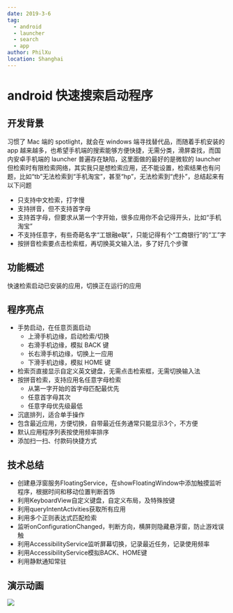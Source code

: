 ```yaml
---
date: 2019-3-6
tag:
  - android
  - launcher
  - search
  - app
author: PhilXu
location: Shanghai  
---
```


# android 快速搜索启动程序
## 开发背景
习惯了 Mac 端的 spotlight，就会在 windows 端寻找替代品，而随着手机安装的 app 越来越多，也希望手机端的搜索能够方便快捷，无需分类，滑屏查找，而国内安卓手机端的 launcher 普遍存在缺陷，这里面做的最好的是微软的 launcher 但检索时有限检索网络，其实我只是想检索应用，还不能设置，检索结果也有问题，比如“tb”无法检索到“手机淘宝”，甚至“hp”，无法检索到“虎扑”，总结起来有以下问题
- 只支持中文检索，打字慢
- 支持拼音，但不支持首字母
- 支持首字母，但要求从第一个字开始，很多应用你不会记得开头，比如“手机淘宝”
- 不支持任意字，有些奇葩名字“工银融e联”，只能记得有个“工商银行”的“工”字
- 按拼音检索要点击检索框，再切换英文输入法，多了好几个步骤

## 功能概述
快速检索启动已安装的应用，切换正在运行的应用
## 程序亮点
- 手势启动，在任意页面启动
  - 上滑手机边缘，启动检索/切换
  - 右滑手机边缘，模拟 BACK 键
  - 长右滑手机边缘，切换上一应用
  - 下滑手机边缘，模拟 HOME 键
- 检索页直接显示自定义英文键盘，无需点击检索框，无需切换输入法
- 按拼音检索，支持应用名任意字母检索
  - 从第一字开始的首字母匹配最优先
  - 任意首字母其次
  - 任意字母优先级最低
- 沉底排列，适合单手操作
- 包含最近应用，方便切换，自带最近任务通常只能显示3个，不方便
- 默认应用程序列表按使用频率排序
- 添加扫一扫、付款码快捷方式
## 技术总结
- 创建悬浮窗服务FloatingService，在showFloatingWindow中添加触摸监听程序，根据时间和移动位置判断首饰
- 利用KeyboardView自定义键盘，自定义布局，及特殊按键
- 利用queryIntentActivities获取所有应用
- 利用多个正则表达式匹配检索
- 监听onConfigurationChanged，判断方向，横屏则隐藏悬浮窗，防止游戏误触
- 利用AccessibilityService监听屏幕切换，记录最近任务，记录使用频率
- 利用AccessibilityService模拟BACK、HOME键
- 利用静默通知常驻
## 演示动画
![](../_images/quickstarter/quickstarter.gif)



